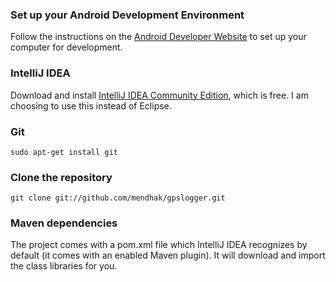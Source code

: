                                                                                  
### Set up your Android Development Environment                                  
                                                                                 
Follow the instructions on the [Android Developer Website](http://developer.android.com/sdk/installing/index.html) to set up your computer for development.
                                                                                 
### IntelliJ IDEA                                                                
                                                                                 
Download and install [IntelliJ IDEA Community Edition](http://www.jetbrains.com/idea/download/index.html), which is free.  I am choosing to use this instead of Eclipse.
                                                                                 
### Git                                                                          
                                                                                 
    sudo apt-get install git                                                     
                                                                                 
### Clone the repository                                                         
                                                                                 
    git clone git://github.com/mendhak/gpslogger.git                             
                                                                                 
### Maven dependencies                                                           
                                                                                 
The project comes with a pom.xml file which IntelliJ IDEA recognizes by default (it comes with an enabled Maven plugin). It will download and import the class libraries for you.

